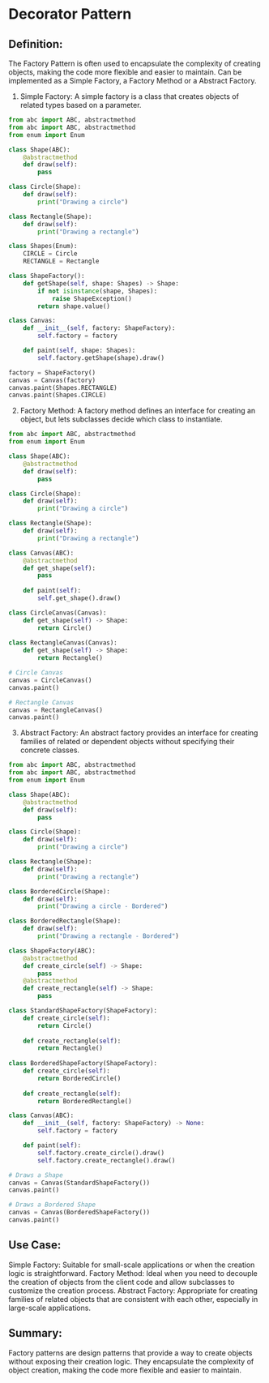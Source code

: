 # Decorator Pattern

## Definition:

The Factory Pattern is often used to encapsulate the complexity of creating objects, making the code more flexible and easier to maintain. Can be implemented as a Simple Factory, a Factory Method or a Abstract Factory.

1. Simple Factory: A simple factory is a class that creates objects of related types based on a parameter.

```python
from abc import ABC, abstractmethod
from abc import ABC, abstractmethod
from enum import Enum

class Shape(ABC):
    @abstractmethod
    def draw(self):
        pass

class Circle(Shape):
    def draw(self):
        print("Drawing a circle")

class Rectangle(Shape):
    def draw(self):
        print("Drawing a rectangle")

class Shapes(Enum):
    CIRCLE = Circle
    RECTANGLE = Rectangle

class ShapeFactory():
    def getShape(self, shape: Shapes) -> Shape:
        if not isinstance(shape, Shapes):
            raise ShapeException()
        return shape.value()

class Canvas:
    def __init__(self, factory: ShapeFactory):
        self.factory = factory

    def paint(self, shape: Shapes):
        self.factory.getShape(shape).draw()

factory = ShapeFactory()
canvas = Canvas(factory)
canvas.paint(Shapes.RECTANGLE)
canvas.paint(Shapes.CIRCLE)
```

2. Factory Method: A factory method defines an interface for creating an object, but lets subclasses decide which class to instantiate.

```python
from abc import ABC, abstractmethod
from enum import Enum

class Shape(ABC):
    @abstractmethod
    def draw(self):
        pass

class Circle(Shape):
    def draw(self):
        print("Drawing a circle")

class Rectangle(Shape):
    def draw(self):
        print("Drawing a rectangle")

class Canvas(ABC):
    @abstractmethod
    def get_shape(self):
        pass
        
    def paint(self):
        self.get_shape().draw()

class CircleCanvas(Canvas):
    def get_shape(self) -> Shape:
        return Circle()
    
class RectangleCanvas(Canvas):
    def get_shape(self) -> Shape:
        return Rectangle()

# Circle Canvas
canvas = CircleCanvas()
canvas.paint()

# Rectangle Canvas
canvas = RectangleCanvas()
canvas.paint()
```

3. Abstract Factory: An abstract factory provides an interface for creating families of related or dependent objects without specifying their concrete classes.

```python
from abc import ABC, abstractmethod
from abc import ABC, abstractmethod
from enum import Enum

class Shape(ABC):
    @abstractmethod
    def draw(self):
        pass

class Circle(Shape):
    def draw(self):
        print("Drawing a circle")

class Rectangle(Shape):
    def draw(self):
        print("Drawing a rectangle")

class BorderedCircle(Shape):
    def draw(self):
        print("Drawing a circle - Bordered")

class BorderedRectangle(Shape):
    def draw(self):
        print("Drawing a rectangle - Bordered")

class ShapeFactory(ABC):
    @abstractmethod
    def create_circle(self) -> Shape:
        pass
    @abstractmethod
    def create_rectangle(self) -> Shape:
        pass

class StandardShapeFactory(ShapeFactory):
    def create_circle(self):
        return Circle()
    
    def create_rectangle(self):
        return Rectangle()
    
class BorderedShapeFactory(ShapeFactory):
    def create_circle(self):
        return BorderedCircle()
    
    def create_rectangle(self):
        return BorderedRectangle()

class Canvas(ABC):
    def __init__(self, factory: ShapeFactory) -> None:
        self.factory = factory

    def paint(self):
        self.factory.create_circle().draw()
        self.factory.create_rectangle().draw()

# Draws a Shape
canvas = Canvas(StandardShapeFactory())
canvas.paint()

# Draws a Bordered Shape
canvas = Canvas(BorderedShapeFactory())
canvas.paint()
```

## Use Case:

Simple Factory: Suitable for small-scale applications or when the creation logic is straightforward.
Factory Method: Ideal when you need to decouple the creation of objects from the client code and allow subclasses to customize the creation process.
Abstract Factory: Appropriate for creating families of related objects that are consistent with each other, especially in large-scale applications.

## Summary:

Factory patterns are design patterns that provide a way to create objects without exposing their creation logic. They encapsulate the complexity of object creation, making the code more flexible and easier to maintain.